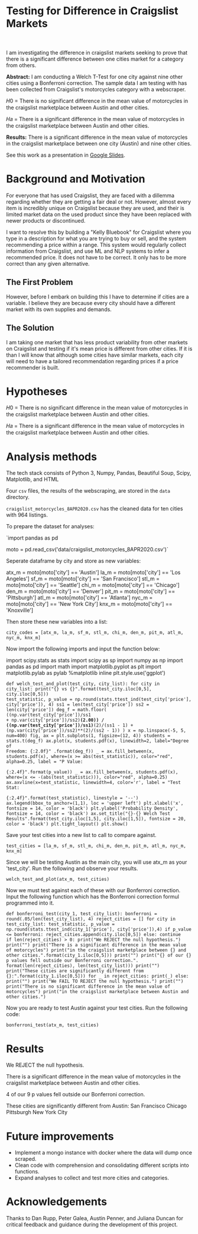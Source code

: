 # Testing for Difference in Craigslist Markets
<br><br>
I am investigating the difference in craigslist markets seeking to prove that there is a significant difference between one cities market for a category from others. 

__Abstract:__
I am conducting a Welch T-Test for one city against nine other cities using a Bonferroni correction. The sample data I am testing with has been collected from Craigslist's motorcycles category with a webscraper.

𝐻0 = There is no significant difference in the mean value of motorcycles in the craigslist marketplace between Austin and other cities.

𝐻𝑎 = There is a significant difference in the mean value of motorcycles in the craigslist marketplace between Austin and other cities.

__Results:__
There is a significant difference in the mean value of motorcycles in the craigslist marketplace between one city (Austin) and nine other cities.

See this work as a presentation in [Google Slides](https://docs.google.com/presentation/d/1USBbeBNS2mk7EQKyIUaCc81KVKVgFBys-fNmp1cbIHY/edit?usp=sharing).

# Background and Motivation

For everyone that has used Craigslist, they are faced with a dillemma regarding whether they are getting a fair deal or not. However, almost every item is incredibly unique on Craigslist because they are used, and their is limited market data on the used product since they have been replaced with newer products or discontinued.

I want to resolve this by building a "Kelly Bluebook" for Craigslist where you type in a description for what you are trying to buy or sell, and the system recommending a price within a range. This system would regularly collect information from Craigslist, and use ML and NLP systems to infer a recommended price. It does not have to be correct. It only has to be more correct than any given alternative.

## The First Problem

However, before I embark on building this I have to determine if cities are a variable. I believe they are because every city should have a different market with its own supplies and demands.

## The Solution

I am taking one market that has less product variability from other markets on Craigslist and testing if it's mean price is different from other cities. If it is than I will know that although some cities have similar markets, each city will need to have a tailored recommendation regarding prices if a price recommender is built.

# Hypotheses

𝐻0 = There is no significant difference in the mean value of motorcycles in the craigslist marketplace between Austin and other cities.

𝐻𝑎 = There is a significant difference in the mean value of motorcycles in the craigslist marketplace between Austin and other cities.

# Analysis methods

The tech stack consists of Python 3, Numpy, Pandas, Beautiful Soup, Scipy, Matplotlib, and HTML

Four ```csv``` files, the results of the webscraping, are stored in the ```data``` directory.

```craigslist_motorcycles_8APR2020.csv``` has the cleaned data for ten cities with 964 listings.

To prepare the dataset for analyses:

`import pandas as pd

moto = pd.read_csv('data/craigslist_motorcycles_8APR2020.csv')`

Seperate dataframe by city and store as new variables:

atx_m = moto[moto['city'] == 'Austin']
la_m = moto[moto['city'] == 'Los Angeles']
sf_m = moto[moto['city'] == 'San Francisco']
stl_m = moto[moto['city'] == 'Seattle']
chi_m = moto[moto['city'] == 'Chicago']
den_m = moto[moto['city'] == 'Denver']
pit_m = moto[moto['city'] == 'Pittsburgh']
atl_m = moto[moto['city'] == 'Atlanta']
nyc_m = moto[moto['city'] == 'New York City']
knx_m = moto[moto['city'] == 'Knoxville']

Then store these new variables into a list:

`city_codes = [atx_m, la_m, sf_m, stl_m, chi_m, den_m, pit_m, atl_m, nyc_m, knx_m]`

Now import the following imports and input the function below:

import scipy.stats as stats
import scipy as sp
import numpy as np
import pandas as pd
import math
import matplotlib.pyplot as plt
import matplotlib.pylab as pylab
%matplotlib inline
plt.style.use('ggplot')

<code>def welch_test_and_plot(test_city, city_list):
    for city in city_list:
        print("{} vs {}".format(test_city.iloc[0,5], city.iloc[0,5]))
        test_statistic, p_value = np.round(stats.ttest_ind(test_city['price'], city['price']), 4)
        ss1 = len(test_city['price'])
        ss2 = len(city['price'])
        deg_f = math.floor(
            ((np.var(test_city['price'])/ss1 + np.var(city['price'])/ss2)**(2.00)) / 
            ((np.var(test_city['price'])/ss1)**(2)/(ss1 - 1) + (np.var(city['price'])/ss2)**(2)/(ss2 - 1))
        )
        x = np.linspace(-5, 5, num=400)
        fig, ax = plt.subplots(1, figsize=(12, 4))
        students = stats.t(deg_f)
        ax.plot(x, students.pdf(x), linewidth=2, label="Degree of Freedom: {:2.0f}"
                .format(deg_f))
        _ = ax.fill_between(x, students.pdf(x), where=(x >= abs(test_statistic)), color="red",
                alpha=0.25, label = "P Value:\
                    {:2.4f}".format(p_value))
        _ = ax.fill_between(x, students.pdf(x), where=(x <= -(abs(test_statistic))), color="red", 
                alpha=0.25)
        ax.axvline(x=test_statistic, linewidth=4, color='r', label = "Test Stat:\
                 {:2.4f}".format(test_statistic), linestyle = '--')
        ax.legend(bbox_to_anchor=(1,1), loc = 'upper left')
        plt.xlabel('x', fontsize = 14, color = 'black')
        plt.ylabel('Probability Density', fontsize = 14, color = 'black')
        ax.set_title("{}-{} Welch Test Results".format(test_city.iloc[1,5], city.iloc[1,5]), fontsize = 20, color = 'black')
        plt.tight_layout()
        plt.show()</code>

Save your test cities into a new list to call to compare against.

`test_cities = [la_m, sf_m, stl_m, chi_m, den_m, pit_m, atl_m, nyc_m, knx_m]`

Since we will be testing Austin as the main city, you will use atx_m as your 'test_city'.
Run the following and observe your results.

`welch_test_and_plot(atx_m, test_cities)`

Now we must test against each of these with our Bonferroni correction. Input the following function which has the Bonferroni correction formul programmed into it.

`def bonferroni_test(city_1, test_city_list):
    bonferroni = round(.05/len(test_city_list), 4)
    reject_cities = []
    for city in test_city_list:
        test_statistic, p_value = np.round(stats.ttest_ind(city_1['price'], city['price']),4)
        if p_value <= bonferroni:
            reject_cities.append(city.iloc[0,5])
        else:
            continue          
    if len(reject_cities) > 0:
        print("We REJECT the null hypothesis.")
        print("")
        print("There is a significant difference in the mean value of motorcycles")
        print("in the craigslist marketplace between {} and other cities.".format(city_1.iloc[0,5]))
        print("")
        print("{} of our {} p values fell outside our Bonferroni correction.".
              format(len(reject_cities), len(test_city_list)))
        print("")
        print("These cities are significantly different from {}:".format(city_1.iloc[0,5]))
        for _ in reject_cities:
            print(_)
    else:
        print("")
        print("We FAIL TO REJECT the null hypothesis.")
        print("")
        print("There is no significant difference in the mean value of motorcycles")
        print("in the craigslist marketplace between Austin and other cities.")`

Now you are ready to test Austin against your test cities. Run the following code:

`bonferroni_test(atx_m, test_cities)`

# Results

We REJECT the null hypothesis.

There is a significant difference in the mean value of motorcycles
in the craigslist marketplace between Austin and other cities.

4 of our 9 p values fell outside our Bonferroni correction.

These cities are significantly different from Austin:
San Francisco
Chicago
Pittsburgh
New York City


# Future improvements
- Implement a mongo instance with docker where the data will dump once scraped.  
- Clean code with comprehension and consolidating different scripts into functions.
- Expand analyses to collect and test more cities and categories. 


# Acknowledgements

Thanks to Dan Rupp, Peter Galea, Austin Penner, and Juliana Duncan for critical feedback and guidance during the development of this project.